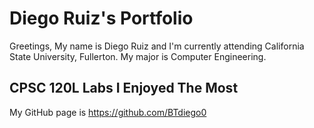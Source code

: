 # Diego Ruiz's Portfolio

Greetings, My name is Diego Ruiz and I'm currently attending California State University, Fullerton. My major is Computer Engineering.

## CPSC 120L Labs I Enjoyed The Most

My GitHub page is https://github.com/BTdiego0
